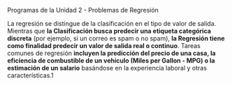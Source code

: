 Programas de la Unidad 2 - Problemas de Regresión

La regresión se distingue de la clasificación en el tipo de valor de salida. Mientras que **la Clasificación busca predecir una etiqueta categórica discreta** (por ejemplo, si un correo es spam o no spam), **la Regresión tiene como finalidad predecir un valor de salida real o continuo**. Tareas comunes de regresión **incluyen la predicción del precio de una casa, la eficiencia de combustible de un vehículo (Miles per Gallon - MPG) o la estimación de un salario** basándose en la experiencia laboral y otras características.1
